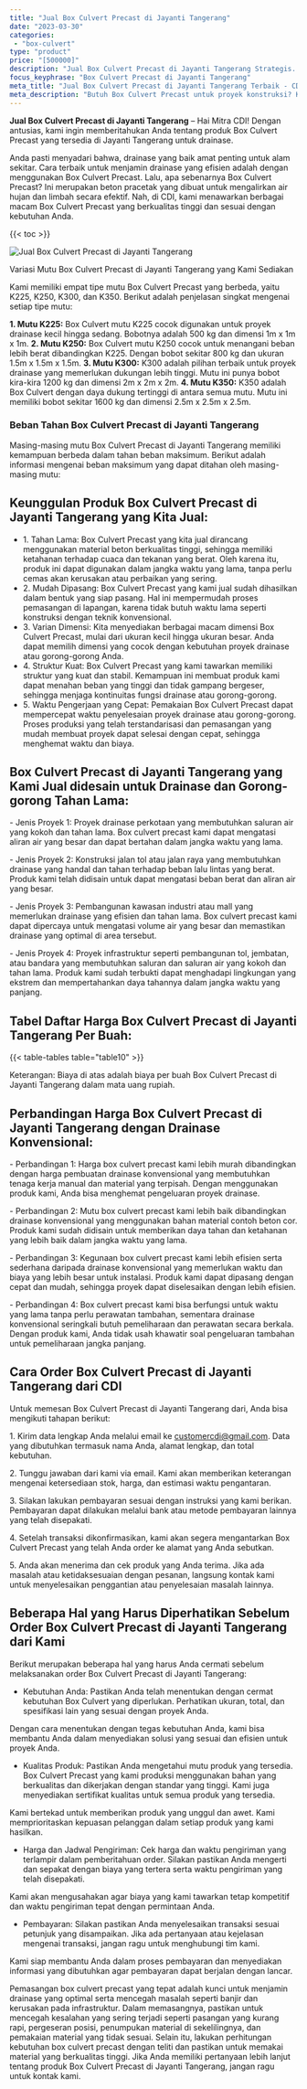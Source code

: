 ```yaml
---
title: "Jual Box Culvert Precast di Jayanti Tangerang"
date: "2023-03-30"
categories:
 - "box-culvert"
type: "product"
price: "[500000]"
description: "Jual Box Culvert Precast di Jayanti Tangerang Strategis. Box Culvert Precast unggulan untuk kebutuhan konstruksi dengan performa optimal. Segera dapatkan informasi detail."
focus_keyphrase: "Box Culvert Precast di Jayanti Tangerang"
meta_title: "Jual Box Culvert Precast di Jayanti Tangerang Terbaik - CDI"
meta_description: "Butuh Box Culvert Precast untuk proyek konstruksi? Kami adalah solusi tepat dengan solusi terbaik. Segera hubungi kami."
---
```


**Jual Box Culvert Precast di Jayanti Tangerang** – Hai Mitra CDI! Dengan antusias, kami ingin memberitahukan Anda tentang produk Box Culvert Precast yang tersedia di Jayanti Tangerang untuk drainase.

Anda pasti menyadari bahwa, drainase yang baik amat penting untuk alam sekitar. Cara terbaik untuk menjamin drainase yang efisien adalah dengan menggunakan Box Culvert Precast. Lalu, apa sebenarnya Box Culvert Precast? Ini merupakan beton pracetak yang dibuat untuk mengalirkan air hujan dan limbah secara efektif. Nah, di CDI, kami menawarkan berbagai macam Box Culvert Precast yang berkualitas tinggi dan sesuai dengan kebutuhan Anda.

{{< toc >}}

![Jual Box Culvert Precast di Jayanti Tangerang](/images/box-culvert/box-culvert-14.jpg)

Variasi Mutu Box Culvert Precast di Jayanti Tangerang yang Kami Sediakan

Kami memiliki empat tipe mutu Box Culvert Precast yang berbeda, yaitu K225, K250, K300, dan K350. Berikut adalah penjelasan singkat mengenai setiap tipe mutu:

**1\. Mutu K225:** Box Culvert mutu K225 cocok digunakan untuk proyek drainase kecil hingga sedang. Bobotnya adalah 500 kg dan dimensi 1m x 1m x 1m.
**2\. Mutu K250:** Box Culvert mutu K250 cocok untuk menangani beban lebih berat dibandingkan K225. Dengan bobot sekitar 800 kg dan ukuran 1.5m x 1.5m x 1.5m.
**3\. Mutu K300:** K300 adalah pilihan terbaik untuk proyek drainase yang memerlukan dukungan lebih tinggi. Mutu ini punya bobot kira-kira 1200 kg dan dimensi 2m x 2m x 2m.
**4\. Mutu K350:** K350 adalah Box Culvert dengan daya dukung tertinggi di antara semua mutu. Mutu ini memiliki bobot sekitar 1600 kg dan dimensi 2.5m x 2.5m x 2.5m.

### Beban Tahan Box Culvert Precast di Jayanti Tangerang

Masing-masing mutu Box Culvert Precast di Jayanti Tangerang memiliki kemampuan berbeda dalam tahan beban maksimum. Berikut adalah informasi mengenai beban maksimum yang dapat ditahan oleh masing-masing mutu: 

## Keunggulan Produk Box Culvert Precast di Jayanti Tangerang yang Kita Jual:

*   1\. Tahan Lama: Box Culvert Precast yang kita jual dirancang menggunakan material beton berkualitas tinggi, sehingga memiliki ketahanan terhadap cuaca dan tekanan yang berat. Oleh karena itu, produk ini dapat digunakan dalam jangka waktu yang lama, tanpa perlu cemas akan kerusakan atau perbaikan yang sering.
*   2\. Mudah Dipasang: Box Culvert Precast yang kami jual sudah dihasilkan dalam bentuk yang siap pasang. Hal ini mempermudah proses pemasangan di lapangan, karena tidak butuh waktu lama seperti konstruksi dengan teknik konvensional.
*   3\. Varian Dimensi: Kita menyediakan berbagai macam dimensi Box Culvert Precast, mulai dari ukuran kecil hingga ukuran besar. Anda dapat memilih dimensi yang cocok dengan kebutuhan proyek drainase atau gorong-gorong Anda.
*   4\. Struktur Kuat: Box Culvert Precast yang kami tawarkan memiliki struktur yang kuat dan stabil. Kemampuan ini membuat produk kami dapat menahan beban yang tinggi dan tidak gampang bergeser, sehingga menjaga kontinuitas fungsi drainase atau gorong-gorong.
*   5\. Waktu Pengerjaan yang Cepat: Pemakaian Box Culvert Precast dapat mempercepat waktu penyelesaian proyek drainase atau gorong-gorong. Proses produksi yang telah terstandarisasi dan pemasangan yang mudah membuat proyek dapat selesai dengan cepat, sehingga menghemat waktu dan biaya.

## Box Culvert Precast di Jayanti Tangerang yang Kami Jual didesain untuk Drainase dan Gorong-gorong Tahan Lama:

\- Jenis Proyek 1: Proyek drainase perkotaan yang membutuhkan saluran air yang kokoh dan tahan lama. Box culvert precast kami dapat mengatasi aliran air yang besar dan dapat bertahan dalam jangka waktu yang lama.

\- Jenis Proyek 2: Konstruksi jalan tol atau jalan raya yang membutuhkan drainase yang handal dan tahan terhadap beban lalu lintas yang berat. Produk kami telah didisain untuk dapat mengatasi beban berat dan aliran air yang besar.

\- Jenis Proyek 3: Pembangunan kawasan industri atau mall yang memerlukan drainase yang efisien dan tahan lama. Box culvert precast kami dapat dipercaya untuk mengatasi volume air yang besar dan memastikan drainase yang optimal di area tersebut.

\- Jenis Proyek 4: Proyek infrastruktur seperti pembangunan tol, jembatan, atau bandara yang membutuhkan saluran dan saluran air yang kokoh dan tahan lama. Produk kami sudah terbukti dapat menghadapi lingkungan yang ekstrem dan mempertahankan daya tahannya dalam jangka waktu yang panjang.

## Tabel Daftar Harga Box Culvert Precast di Jayanti Tangerang Per Buah:

{{< table-tables table="table10" >}}

Keterangan: Biaya di atas adalah biaya per buah Box Culvert Precast di Jayanti Tangerang dalam mata uang rupiah.

## Perbandingan Harga Box Culvert Precast di Jayanti Tangerang dengan Drainase Konvensional:

\- Perbandingan 1: Harga box culvert precast kami lebih murah dibandingkan dengan harga pembuatan drainase konvensional yang membutuhkan tenaga kerja manual dan material yang terpisah. Dengan menggunakan produk kami, Anda bisa menghemat pengeluaran proyek drainase.

\- Perbandingan 2: Mutu box culvert precast kami lebih baik dibandingkan drainase konvensional yang menggunakan bahan material contoh beton cor. Produk kami sudah didisain untuk memberikan daya tahan dan ketahanan yang lebih baik dalam jangka waktu yang lama.

\- Perbandingan 3: Kegunaan box culvert precast kami lebih efisien serta sederhana daripada drainase konvensional yang memerlukan waktu dan biaya yang lebih besar untuk instalasi. Produk kami dapat dipasang dengan cepat dan mudah, sehingga proyek dapat diselesaikan dengan lebih efisien.

\- Perbandingan 4: Box culvert precast kami bisa berfungsi untuk waktu yang lama tanpa perlu perawatan tambahan, sementara drainase konvensional seringkali butuh pemeliharaan dan perawatan secara berkala. Dengan produk kami, Anda tidak usah khawatir soal pengeluaran tambahan untuk pemeliharaan jangka panjang.

## Cara Order Box Culvert Precast di Jayanti Tangerang dari CDI

Untuk memesan Box Culvert Precast di Jayanti Tangerang dari, Anda bisa mengikuti tahapan berikut:

1\.  Kirim data lengkap Anda melalui email ke customercdi@gmail.com. Data yang dibutuhkan termasuk nama Anda, alamat lengkap, dan total kebutuhan.

2\.  Tunggu jawaban dari kami via email. Kami akan memberikan keterangan mengenai ketersediaan stok, harga, dan estimasi waktu pengantaran.

3\.  Silakan lakukan pembayaran sesuai dengan instruksi yang kami berikan. Pembayaran dapat dilakukan melalui bank atau metode pembayaran lainnya yang telah disepakati.

4\.  Setelah transaksi dikonfirmasikan, kami akan segera mengantarkan Box Culvert Precast yang telah Anda order ke alamat yang Anda sebutkan.

5\.  Anda akan menerima dan cek produk yang Anda terima. Jika ada masalah atau ketidaksesuaian dengan pesanan, langsung kontak kami untuk menyelesaikan penggantian atau penyelesaian masalah lainnya.

## Beberapa Hal yang Harus Diperhatikan Sebelum Order Box Culvert Precast di Jayanti Tangerang dari Kami

Berikut merupakan beberapa hal yang harus Anda cermati sebelum melaksanakan order Box Culvert Precast di Jayanti Tangerang:

*   Kebutuhan Anda: Pastikan Anda telah menentukan dengan cermat kebutuhan Box Culvert yang diperlukan. Perhatikan ukuran, total, dan spesifikasi lain yang sesuai dengan proyek Anda.

Dengan cara menentukan dengan tegas kebutuhan Anda, kami bisa membantu Anda dalam menyediakan solusi yang sesuai dan efisien untuk proyek Anda.
*   Kualitas Produk: Pastikan Anda mengetahui mutu produk yang tersedia. Box Culvert Precast yang kami produksi menggunakan bahan yang berkualitas dan dikerjakan dengan standar yang tinggi. Kami juga menyediakan sertifikat kualitas untuk semua produk yang tersedia.

Kami bertekad untuk memberikan produk yang unggul dan awet. Kami memprioritaskan kepuasan pelanggan dalam setiap produk yang kami hasilkan.
*   Harga dan Jadwal Pengiriman: Cek harga dan waktu pengiriman yang terlampir dalam pemberitahuan order. Silakan pastikan Anda mengerti dan sepakat dengan biaya yang tertera serta waktu pengiriman yang telah disepakati.

Kami akan mengusahakan agar biaya yang kami tawarkan tetap kompetitif dan waktu pengiriman tepat dengan permintaan Anda.
*   Pembayaran: Silakan pastikan Anda menyelesaikan transaksi sesuai petunjuk yang disampaikan. Jika ada pertanyaan atau kejelasan mengenai transaksi, jangan ragu untuk menghubungi tim kami.

Kami siap membantu Anda dalam proses pembayaran dan menyediakan informasi yang dibutuhkan agar pembayaran dapat berjalan dengan lancar.

Pemasangan box culvert precast yang tepat adalah kunci untuk menjamin drainase yang optimal serta mencegah masalah seperti banjir dan kerusakan pada infrastruktur. Dalam memasangnya, pastikan untuk mencegah kesalahan yang sering terjadi seperti pasangan yang kurang rapi, pergeseran posisi, penumpukan material di sekelilingnya, dan pemakaian material yang tidak sesuai. Selain itu, lakukan perhitungan kebutuhan box culvert precast dengan teliti dan pastikan untuk memakai material yang berkualitas tinggi. Jika Anda memiliki pertanyaan lebih lanjut tentang produk Box Culvert Precast di Jayanti Tangerang, jangan ragu untuk kontak kami.